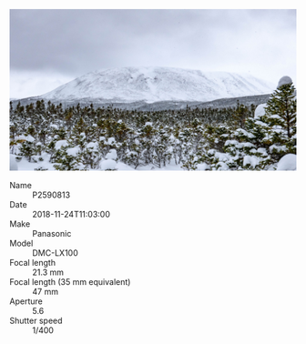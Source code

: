 [![P2590813](/photos/hd/P2590813.jpg)](/photos/full/P2590813.jpg?raw=true)

<dl>
  <dt>Name</dt>
  <dd>P2590813</dd>
  <dt>Date</dt>
  <dd>2018-11-24T11:03:00</dd>
  <dt>Make</dt>
  <dd>Panasonic</dd>
  <dt>Model</dt>
  <dd>DMC-LX100</dd>
  <dt>Focal length</dt>
  <dd>21.3 mm</dd>
  <dt>Focal length (35 mm equivalent)</dt>
  <dd>47 mm</dd>
  <dt>Aperture</dt>
  <dd>5.6</dd>
  <dt>Shutter speed</dt>
  <dd>1/400</dd>
</dl>
